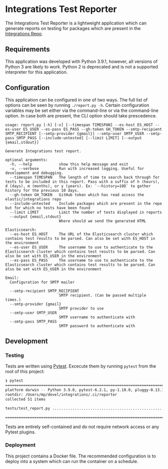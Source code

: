 # Integrations Test Reporter

The Integrations Test Reporter is a lightweight application which can generate reports on testing
for packages which are present in the [Integrations Repo](https://github.com/elastic/integrations).

## Requirements

This application was developed with Python 3.9.1, however, all versions of Python 3 are likely to work.
Python 2 is deprecated and is not a supported interpreter for this application.

## Configuration

This application can be configured in one of two ways. The full list of options can be seen by running
`./report.py -h`. Certain configuration variables may be set either via the command-line or via the
command-line option. In case both are present, the CLI option should take prescedence.

```
usage: report.py [-h] [-v] [--timespan TIMESPAN] --es-host ES_HOST --es-user ES_USER --es-pass ES_PASS --gh-token GH_TOKEN --smtp-recipient SMTP_RECIPIENT [--smtp-provider {gmail}] --smtp-user SMTP_USER --smtp-pass SMTP_PASS [--include-untested] [--limit LIMIT] [--output {email,stdout}]

Generate Integrations test report.

optional arguments:
  -h, --help            show this help message and exit
  -v, --verbose         Run with increased logging. Useful for development and debugging.
  --timespan TIMESPAN   The length of time to search back through for tests to be included in this report. Pass with a suffix of h (hours), d (days), m (months), or y (years). Ex: `--history=10D` to gather history for the previous 10 days.
  --gh-token GH_TOKEN   GitHub token which has read access the elastic/integrations repo
  --include-untested    Include packages which are present in the repo but for which no tests have been found
  --limit LIMIT         Limit the number of tests displayed in reports
  --output {email,stdout}
                        Where should we send the generated HTML

Elasticsearch:
  --es-host ES_HOST     The URL of the Elasticsearch cluster which contains test results to be parsed. Can also be set with ES_HOST in the environment
  --es-user ES_USER     The username to use to authenticate to the Elasticsearch cluster which contains test results to be parsed. Can also be set with ES_USER in the environment
  --es-pass ES_PASS     The username to use to authenticate to the Elasticsearch cluster which contains test results to be parsed. Can also be set with ES_USER in the environment

Email:
  Configuration for SMTP mailer

  --smtp-recipient SMTP_RECIPIENT
                        SMTP recipient. (Can be passed multiple times.)
  --smtp-provider {gmail}
                        SMTP provider to use
  --smtp-user SMTP_USER
                        SMTP username to authenticate with
  --smtp-pass SMTP_PASS
                        SMTP password to authenticate with
```

## Development

### Testing

Tests are written using [Pytest](https://www.pytest.org). Excecute them by running `pytest` from the root of this project:

```bash
❯ pytest
================================================================================================================= test session starts =================================================================================================================
platform darwin -- Python 3.9.0, pytest-6.2.1, py-1.10.0, pluggy-0.13.1
rootdir: /Users/mp/devel/integrations/.ci/reporter
collected 51 items                                                                                                                                                                                                                                    

tests/test_report.py ...................................................                                                                                                                                                                        [100%]

================================================================================================================= 51 passed in 0.29s ==================================================================================================================
```

Tests are entirely self-contained and do not require network access or any Pytest plugins.

### Deployment

This project contains a Docker file. The recommended configuration is to deploy into a system which can run the container on a schedule.
